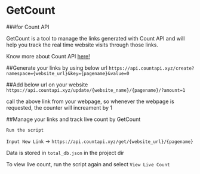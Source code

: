 # GetCount
###for Count API

GetCount is a tool to manage the links generated with Count API and will help you track the real time website visits through those links.

Know more about Count API [here!](https://countapi.xyz/)



##Generate your links by using below url
`https://api.countapi.xyz/create?namespace={website_url}&key={pagename}&value=0`

##Add below url on your website
`https://api.countapi.xyz/update/{website_name}/{pagename}/?amount=1`

call the above link from your webpage, so whenever the webpage is requested, the counter will increament by 1

##Manage your links and track live count by GetCount

`Run the script`

`Input New Link` -> `https://api.countapi.xyz/get/{website_url}/{pagename}`

Data is stored in `total_db.json` in the project dir

To view live count, run the script again and select `View Live Count`